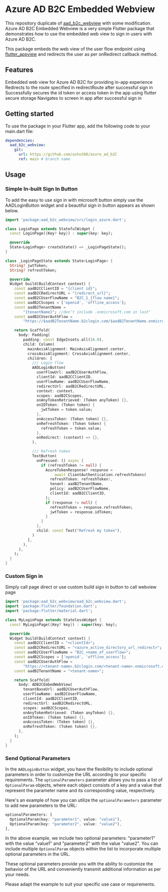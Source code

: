 Azure AD B2C Embedded Webview
============================
This repository duplicate of [aad_b2c_webview](https://pub.dev/packages/aad_b2c_webview) with some modification.
Azure AD B2C Embedded Webview is a very simple Flutter package that demonstrates how to use the embedded web view to sign in users with Azure AD B2C.


This package embeds the web view of the user flow endpoint using [flutter_appview](https://pub.dev/packages/webview_flutter) and redirects the user as per onRedirect callback method.

## Features

Embedded web view for Azure AD B2C for providing in-app experience
Redirects to the route specified in redirectRoute after successful sign in
Successfully secures the id token or access token in the app using flutter secure storage
Navigates to screen in app after successful sign in

## Getting started
To use the package in your Flutter app, add the following code to your main.dart file:
```yaml
dependencies:
  aad_b2c_webview:
    git:
      url: https://github.com/ashut08/azure_ad_b2C
      ref: main # branch name
```

## Usage

### Simple In-built Sign In Button

To add the easy to use sign in with microsoft button simply use the AADLoginButton widget 
and a beautiful sign in button appears as shown below.

```dart
import 'package:aad_b2c_webview/src/login_azure.dart';

class LoginPage extends StatefulWidget {
  const LoginPage({Key? key}) : super(key: key);

  @override
  State<LoginPage> createState() => _LoginPageState();
}

class _LoginPageState extends State<LoginPage> {
  String? jwtToken;
  String? refreshToken;

  @override
  Widget build(BuildContext context) {
    const aadB2CClientID = "{client id}";
    const aadB2CRedirectURL = "{redirect_url}";
    const aadB2CUserFlowName = "B2C_1_{flow name}";
    const aadB2CScopes = ['openid', 'offline_access'];
    const aadB2TenantName =
        "{tenantName}"; //don't include .onmicrosoft.com in last"
    const aadB2CUserAuthFlow =
        "https://$aadB2TenantName.b2clogin.com/$aadB2TenantName.onmicrosoft.com"; 

    return Scaffold(
      body: Padding(
        padding: const EdgeInsets.all(16.0),
        child: Column(
          mainAxisAlignment: MainAxisAlignment.center,
          crossAxisAlignment: CrossAxisAlignment.center,
          children: [
            /// Login flow
            AADLoginButton(
              userFlowUrl: aadB2CUserAuthFlow,
              clientId: aadB2CClientID,
              userFlowName: aadB2CUserFlowName,
              redirectUrl: aadB2CRedirectURL,
              context: context,
              scopes: aadB2CScopes,
              onAnyTokenRetrieved: (Token anyToken) {},
              onIDToken: (Token token) {
                jwtToken = token.value;
              },
              onAccessToken: (Token token) {},
              onRefreshToken: (Token token) {
                refreshToken = token.value;
              },
              onRedirect: (context) => {},
            ),

            /// Refresh token
            TextButton(
              onPressed: () async {
                if (refreshToken != null) {
                  AzureTokenResponse? response =
                      await ClientAuthentication.refreshTokens(
                    refreshToken: refreshToken!,
                    tenant: aadB2TenantName,
                    policy: aadB2CUserFlowName,
                    clientId: aadB2CClientID,
                  );
                  if (response != null) {
                    refreshToken = response.refreshToken;
                    jwtToken = response.idToken;
                  }
                }
              },
              child: const Text("Refresh my token"),
            )
          ],
        ),
      ),
    );
  }
}

```

### Custom Sign in

Simply call page direct or use custom build sign in button to call webview page

```dart
import 'package:aad_b2c_webview/aad_b2c_webview.dart';
import 'package:flutter/foundation.dart';
import 'package:flutter/material.dart';

class MyLoginPage extends StatelessWidget {
  const MyLoginPage({Key? key}) : super(key: key);

  @override
  Widget build(BuildContext context) {
    const aadB2CClientID = "<clientId>";
    const aadB2CRedirectURL = "<azure_active_directory_url_redirect>";
    const aadB2CUserFlowName = "B2C_<name_of_userflow>";
    const aadB2CScopes = ['openid', 'offline_access'];
    const aadB2CUserAuthFlow =
        "https://<tenant-name>.b2clogin.com/<tenant-name>.onmicrosoft.com"; // https://login.microsoftonline.com/<azureTenantId>/oauth2/v2.0/token/
    const aadB2TenantName = "<tenant-name>";

    return Scaffold(
      body: ADB2CEmbedWebView(
        tenantBaseUrl: aadB2CUserAuthFlow,
        userFlowName: aadB2CUserFlowName,
        clientId: aadB2CClientID,
        redirectUrl: aadB2CRedirectURL,
        scopes: aadB2CScopes,
        onAnyTokenRetrieved: (Token anyToken) {},
        onIDToken: (Token token) {},
        onAccessToken: (Token token) {},
        onRefreshToken: (Token token) {},
      ),
    );
  }
}
```

### Send Optional Parameters

In the `AADLoginButton` widget, you have the flexibility to include optional parameters in order to customize the URL according to your specific requirements. The `optionalParameters` parameter allows you to pass a list of `OptionalParam` objects, where each object consists of a key and a value that represent the parameter name and its corresponding value, respectively.

Here's an example of how you can utilize the `optionalParameters` parameter to add new parameters to the URL:
```dart
optionalParameters: [
  OptionalParam(key: "parameter1", value: "value1"),
  OptionalParam(key: "parameter2", value: "value2"),
],
```

In the above example, we include two optional parameters: "parameter1" with the value "value1" and "parameter2" with the value "value2". You can include multiple `OptionalParam` objects within the list to incorporate multiple optional parameters in the URL.

These optional parameters provide you with the ability to customize the behavior of the URL and conveniently transmit additional information as per your needs.

Please adapt the example to suit your specific use case or requirements.